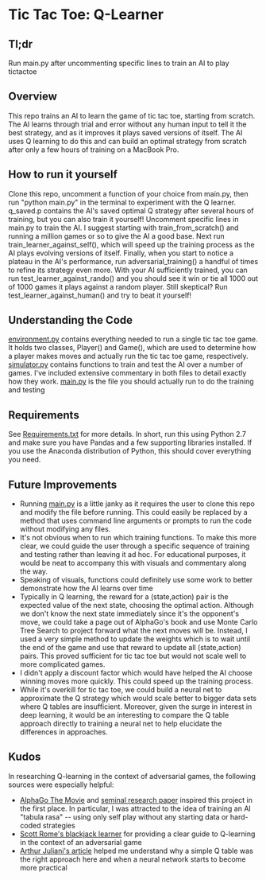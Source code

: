 # Tic Tac Toe: Q-Learner

## Tl;dr
Run main.py after uncommenting specific lines to train an AI to play tictactoe

## Overview
This repo trains an AI to learn the game of tic tac toe, starting from scratch. The AI learns through trial and error without any human input to tell it the best strategy, and as it improves it plays saved versions of itself. The AI uses Q learning to do this and can build an optimal strategy from scratch after only a few hours of training on a MacBook Pro.

## How to run it yourself
Clone this repo, uncomment a function of your choice from main.py, then run "python main.py" in the terminal to experiment with the Q learner. q_saved.p contains the AI's saved optimal Q strategy after several hours of training, but you can also train it yourself! Uncomment specific lines in main.py to train the AI. I suggest starting with train_from_scratch() and running a million games or so to give the AI a good base. Next run train_learner_against_self(), which will speed up the training process as the AI plays evolving versions of itself. Finally, when you start to notice a plateau in the AI's performance, run adversarial_training() a handful of times to refine its strategy even more. With your AI sufficiently trained, you can run test_learner_against_rando() and you should see it win or tie all 1000 out of 1000 games it plays against a random player. Still skeptical? Run test_learner_against_human() and try to beat it yourself!

## Understanding the Code
[environment.py](https://github.com/lucaschapin/tictactoe-q-learner/blob/master/environment.py) contains everything needed to run a single tic tac toe game. It holds two classes, Player() and Game(), which are used to determine how a player makes moves and actually run the tic tac toe game, respectively. [simulator.py](https://github.com/lucaschapin/tictactoe-q-learner/blob/master/simulator.py) contains functions to train and test the AI over a number of games. I've included extensive commentary in both files to detail exactly how they work. [main.py](https://github.com/lucaschapin/tictactoe-q-learner/blob/master/main.py) is the file you should actually run to do the training and testing

## Requirements
See [Requirements.txt](https://github.com/lucaschapin/tictactoe-q-learner/blob/master/requirements.txt) for more details. In short, run this using Python 2.7 and make sure you have Pandas and a few supporting libraries installed. If you use the Anaconda distribution of Python, this should cover everything you need.

## Future Improvements
* Running [main.py](https://github.com/lucaschapin/tictactoe-q-learner/blob/master/main.py) is a little janky as it requires the user to clone this repo and modify the file before running. This could easily be replaced by a method that uses command line arguments or prompts to run the code without modifying any files.
* It's not obvious when to run which training functions. To make this more clear, we could guide the user through a specific sequence of training and testing rather than leaving it ad hoc. For educational purposes, it would be neat to accompany this with visuals and commentary along the way.
* Speaking of visuals, functions could definitely use some work to better demonstrate how the AI learns over time
* Typically in Q learning, the reward for a (state,action) pair is the expected value of the next state, choosing the optimal action. Although we don't know the next state immediately since it's the opponent's move, we could take a page out of AlphaGo's book and use Monte Carlo Tree Search to project forward what the next moves will be. Instead, I used a very simple method to update the weights which is to wait until the end of the game and use that reward to update all (state,action) pairs. This proved sufficient for tic tac toe but would not scale well to more complicated games.
* I didn't apply a discount factor which would have helped the AI choose winning moves more quickly. This could speed up the training process.
* While it's overkill for tic tac toe, we could build a neural net to approximate the Q strategy which would scale better to bigger data sets where Q tables are insufficient. Moreover, given the surge in interest in deep learning, it would be an interesting to compare the Q table approach directly to training a neural net to help elucidate the differences in approaches.

## Kudos
In researching Q-learning in the context of adversarial games, the following sources were especially helpful:
* [AlphaGo The Movie](https://www.rottentomatoes.com/m/alphago/) and [seminal research paper](https://www.nature.com/articles/nature24270.epdf) inspired this project in the first place. In particular, I was attracted to the idea of training an AI "tabula rasa" -- using only self play without any starting data or hard-coded strategies
* [Scott Rome's blackjack learner](http://srome.github.io/Train-A-Neural_Net-To-Play-Black-Jack-With-Q-Learning/) for providing a clear guide to Q-learning in the context of an adversarial game
* [Arthur Juliani's article](https://medium.com/emergent-future/simple-reinforcement-learning-with-tensorflow-part-0-q-learning-with-tables-and-neural-networks-d195264329d0) helped me understand why a simple Q table was the right approach here and when a neural network starts to become more practical
